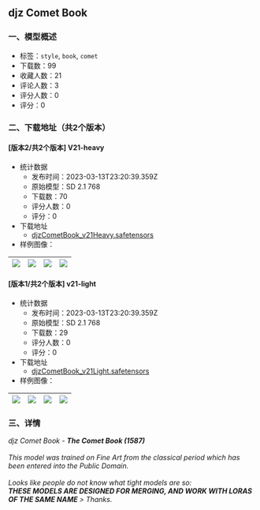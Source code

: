 ## djz Comet Book
### 一、模型概述

- 标签：`style`, `book`, `comet`
- 下载数：99
- 收藏人数：21
- 评论人数：3
- 评分人数：0
- 评分：0

### 二、下载地址（共2个版本）

#### [版本2/共2个版本] V21-heavy

- 统计数据
  - 发布时间：2023-03-13T23:20:39.359Z
  - 原始模型：SD 2.1 768
  - 下载数：70
  - 评分人数：0
  - 评分：0
- 下载地址
  - [djzCometBook_v21Heavy.safetensors](https://civitai.com/api/download/models/22811)
- 样例图像：

| <img src="https://image.civitai.com/xG1nkqKTMzGDvpLrqFT7WA/245ab122-f423-471b-c34e-f80bbeaa1f00/width=450/246605.jpeg" /> | <img src="https://image.civitai.com/xG1nkqKTMzGDvpLrqFT7WA/4c77c9f3-db2b-4056-f2d3-c9b40e74df00/width=450/246616.jpeg" /> | <img src="https://image.civitai.com/xG1nkqKTMzGDvpLrqFT7WA/c4d11aaf-2bb5-4dd5-a8fa-324797d06a00/width=450/246615.jpeg" /> | <img src="https://image.civitai.com/xG1nkqKTMzGDvpLrqFT7WA/667ec84d-9b6d-4149-cb1b-34151a1ec800/width=450/246614.jpeg" /> |
| ---- | ---- | ---- | ---- |

#### [版本1/共2个版本] v21-light

- 统计数据
  - 发布时间：2023-03-13T23:20:39.359Z
  - 原始模型：SD 2.1 768
  - 下载数：29
  - 评分人数：0
  - 评分：0
- 下载地址
  - [djzCometBook_v21Light.safetensors](https://civitai.com/api/download/models/22807)
- 样例图像：

| <img src="https://image.civitai.com/xG1nkqKTMzGDvpLrqFT7WA/2470de2f-f884-4ead-801b-ce7ff401cb00/width=450/246537.jpeg" /> | <img src="https://image.civitai.com/xG1nkqKTMzGDvpLrqFT7WA/85a7ec5b-5413-4279-ef4f-5fe3860f3700/width=450/246544.jpeg" /> | <img src="https://image.civitai.com/xG1nkqKTMzGDvpLrqFT7WA/587bebbe-6bec-4579-c7ac-834478a4be00/width=450/246543.jpeg" /> | <img src="https://image.civitai.com/xG1nkqKTMzGDvpLrqFT7WA/d986d960-05bf-48a0-8d9e-7c6321270c00/width=450/246542.jpeg" /> |
| ---- | ---- | ---- | ---- |


### 三、详情
<p><em>djz Comet Book - </em><strong><em>The Comet Book (1587)</em></strong><br /><br /><em>This model was trained on Fine Art from the classical period which has been entered into the Public Domain.</em><br /><br /><em>Looks like people do not know what tight models are so:<br /></em><strong><em>THESE MODELS ARE DESIGNED FOR MERGING, AND WORK WITH LORAS OF THE SAME NAME </em></strong><em>&gt; Thanks.</em></p>
